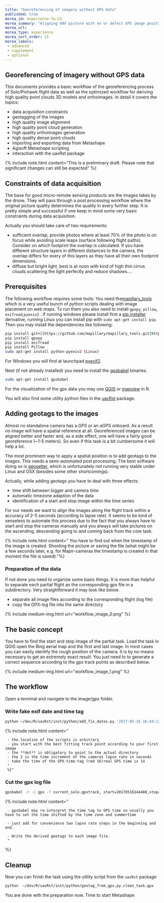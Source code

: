 ```yaml
---
title: "Georeferencing of imagery without GPS data"
published: true
morea_id: experience-fw-21
morea_summary: "Aligning UAV picture with no or defect GPS image positions"
morea_url: 
morea_type: experience
morea_sort_order: 21
morea_labels:
 - advanced
 - supplement
 - optional 
---
```


## Georeferencing of imagery without GPS data

This documents provides a basic workflow of the georeferencing process of Solo/Pixhawk flight data as well as the optimized workflow for deriving high quality point clouds 3D models and orthoimages. In detail it covers the topics:

  - data acquisition constraints 
  - geotagging of the images
  - high quality image alignment 
  - high quality point cloud generation
  - high quality orthoimages generation
  - high quality dense point clouds  
  - importing and exporting data from Metashape 
  - Agisoft Metashape scripting
  - interaction with the uavRst package

{% include note.html content="This is a preliminary draft. Please note that significant changes can still be expected" %}
  


## Constraints of data acquisition 


The base for good micro-remote sensing products are the images takes by the drone. They will pass through a post processing workflow where the original picture quality determines the quality in every further step. It is pretty simple and successful if one keep in mind some very basic constraints during data acquisition.

Actually you should take care of two requirements:

* sufficient overlap, provide photos where at least 70% of the photo is on focus while avoiding scale leaps (surface following flight paths). Consider on which footprint the overlap is calculated. If you have different structure layers in different distances to the camera, the overlap differs for every of this layers as they have all their own footprint dimensions.
* diffuse but bright light, best is at noon with kind of high thin cirrus clouds scattering the light perfectly and reduce shadows....

## Prerequisites 


The following workflow requires some tools: You need the[mapillary_tools](https://github.com/mapillary/mapillary_tools) which is a very useful bunch of python scripts dealing with image placement on web maps. To run them you also need to install `gpxpy`, `pillow`, `exifread`,`pyexiv2` . If running windows please install first a [pip installer](https://sites.google.com/site/pydatalog/python/pip-for-windows) derivative, running Linux you can install pip with `sudo apt-get install pip`. Then you may install the dependencies like following:

```bash
pip install git+[[https://github.com/mapillary/mapillary_tools.git|https://github.com/mapillary/mapillary_tools.git]]
pip install gpxpy
pip install exifread
pip install Pillow
sudo apt-get install python-pyexiv2 (Linux)
```

For Windows you will find at launchpad [pyexif2](http://launchpad.net/pyexiv2/0.3.x/0.3.2/+download/pyexiv2-0.3.2-py27-amd64.exe).

Next (if not already installed) you need to install the [gpsbabel](https://www.gpsbabel.org) binaries.

```bash
sudo apt-get install gpsbabel
``` 

For the visualization of the gpx data you may use [QGIS](http://www.qgis.org/) or [mapview](https://cran.r-project.org/package=mapview|mapview) in R. 

You will also find some utility python files in the [uavRst](https://gisma.github.io/uavRst/) package.

## Adding geotags to the images 

Almost no standalone camera has a *GPS* or an *aGPS* onboard. As a result no image will have a spatial reference at all. Georeferenced images can be aligned better and faster and, as a side effect, one will have a fairly good georeference (~1-5 meters). So even if this task is a bit cumbersome it will help a lot. 

The most prominent way to apply a spatial position is to add  geotags to the images. This needs a semi-automated post processing. The best software doing so is [geosetter](http://www.geosetter.de/en/), which is unfortunately not running very stable under Linux and OSX (besides some other shortcomings). 

Actually, while adding geotags you have to deal with three  effects: 

  - time shift between logger and camera time
  - automatic timezone adaption of the data
  - identification of a start and stop image within the time series

For our needs we want to align the images along the flight track within a accuracy of 2-5 seconds (according to lapse rate). It seems to be kind of senseless to automate this process due to the fact that you always have to start and stop the cameras manually and you always will take pictures on the ascending, descending going to and coming back from the core task. 

{% include note.html content=" You have to find out when the timestamp of the image is created. Shooting the picture or  saving the file (what might be a few seconds later, e.g. for Mapir-cameras the timestamp is created in that moment the file is saved)."%}



### Preparation of the data 


If not done you need to organize some basic things. It is more than helpful to separate each partial flight an the corresponding gpx file in a subdirectory. Very straightforward it may look like below. 

  - separate all image files according to the corresponding flight (log file)
  - copy the GPX-log file into the same directory

{% include medium-img.html url="workflow_image_0.png" %}  


## The basic concept 


You have to find the start and stop image of the partial task. Load the task in QGIS open the Bing aerial map and the first and last image. In most cases you can easily identify the rough position of the camera. It is by no means necessary to get an extremely exact result. You just need to to generate a correct sequence according to  the gpx track points as described below.

{% include medium-img.html url="workflow_image_1.png" %}  

## The workflow 


Open a terminal and navigate to the image/gpx folder.

### Write fake exif date and time tag

``` bash
python ~/dev/R/uavRst/inst/python/add_fix_dates.py.'2017-05-16 16:44:12'**2**
``` 


{% include note.html content="  

     - the location of the scripts is arbitrary  
     - you start with the best fitting track point according to your first image
     - the **dot** is obligatory to point to the actual directory   
     - the 2 is the time increment of the cameras lapse rate in seconds  
     - take the time of the GPX-time-tag (red 16)real GPS time is 14
     "
     %}"



### Cut the gpx log file 

``` bash
gpsbabel -t -i gpx -f current_solo.gpxtrack, start=20170516144408,stop=20170516144930-o gpx-F clean_task.gpx
```

{% include note.html content=" 

     - gpsbabel may re-interpret the time tag to GPS time so usually you have to set the time shifted by the time zone and summertime
     
     - just add for convenience two lapse rate steps in the beginning and end.
     
     - Write the derived geotags to each image file.
     " 
%}

## Cleanup

Now you can finish the task using the utility script from the `uavRst` package

``` bash
python  ~/dev/R/uavRst/inst/python/geotag_from_gpx.py.clean_task.gpx

```


You are done with the preparation now. Time to start Metashape

